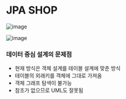 # JPA SHOP



![image](https://user-images.githubusercontent.com/55625864/126169150-a7cbe548-2da3-4b4c-8f69-644b33fe8e8a.png)



![image](https://user-images.githubusercontent.com/55625864/126169318-913cdc9c-a405-47ee-984d-45250e24170b.png)



### 데이터 중심 설계의 문제점

- 현재 방식은 객체 설계를 테이블 설계에 맞춘 방식
- 테이블의 외래키를 객체에 그대로 가져옴
- 객체 그래프 탐색이 불가능
- 참조가 없으므로 UML도 잘못됨
